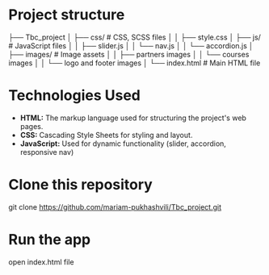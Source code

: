 # Project structure

├── Tbc_project
│ ├── css/ # CSS, SCSS files
│ │ ├── style.css
│ ├── js/ # JavaScript files
│ │ ├── slider.js
│ │ └── nav.js
│ │ └── accordion.js
│ ├── images/ # Image assets
│ │ ├── partners images
│ │ └── courses images
│ │ └── logo and footer images
│ └── index.html # Main HTML file

# Technologies Used

- **HTML:** The markup language used for structuring the project's web pages.
- **CSS:** Cascading Style Sheets for styling and layout.
- **JavaScript:** Used for dynamic functionality (slider, accordion, responsive nav)

# Clone this repository

git clone https://github.com/mariam-pukhashvili/Tbc_project.git

# Run the app

open index.html file
